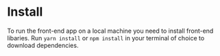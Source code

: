 # Install
To run the front-end app on a local machine you need to install front-end libaries. Run `yarn install` or `npm install` in your terminal of choice to download dependencies. 